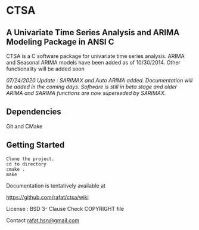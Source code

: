 # CTSA

## A Univariate Time Series Analysis and ARIMA Modeling Package in ANSI C

CTSA is a C software package for univariate time series analysis. 
ARIMA and Seasonal ARIMA models have been added as of 10/30/2014. Other functionality will be added soon 

*07/24/2020 Update : SARIMAX and Auto ARIMA added. Documentation will be added in the coming days. Software is still in beta stage and older ARIMA
and SARIMA functions are now superseded by SARIMAX.*

## Dependencies

Git and CMake

## Getting Started
```
Clone the project.
cd to directory
cmake .
make
```

Documentation is tentatively available at 

https://github.com/rafat/ctsa/wiki

License : BSD 3- Clause Check COPYRIGHT file

Contact rafat.hsn@gmail.com
